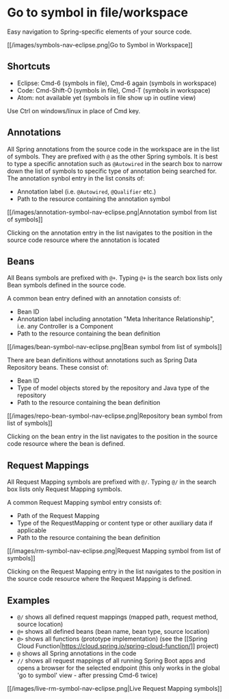 # Go to symbol in file/workspace

Easy navigation to Spring-specific elements of your source code.

[[/images/symbols-nav-eclipse.png|Go to Symbol in Workspace]]

## Shortcuts
* Eclipse: Cmd-6 (symbols in file), Cmd-6 again (symbols in workspace)
* Code: Cmd-Shift-O (symbols in file), Cmd-T (symbols in workspace)
* Atom: not available yet (symbols in file show up in outline view)

Use Ctrl on windows/linux in place of Cmd key.

## Annotations
All Spring annotations from the source code in the workspace are in the list of symbols. They are prefixed with `@` as the other Spring symbols. It is best to type a specific annotation such as `@Autowired` in the search box to narrow down the list of symbols to specific type of annotation being searched for.
The annotation synbol entry in the list consits of:
- Annotation label (i.e. `@Autowired`, `@Qualifier` etc.)
- Path to the resource containing the annotation symbol

[[/images/annotation-symbol-nav-eclipse.png|Annotation symbol from list of symbols]]

Clicking on the annotation entry in the list navigates to the position in the source code resource where the annotation is located

## Beans
All Beans symbols are prefixed with `@+`. Typing `@+` is the search box lists only Bean symbols defined in the source code.

A common bean entry defined with an annotation consists of:
- Bean ID
- Annotation label including annotation "Meta Inheritance Relationship", i.e. any Controller is a Component
- Path to the resource containing the bean definition

[[/images/bean-symbol-nav-eclipse.png|Bean symbol from list of symbols]]

There are bean definitions without annotations such as Spring Data Repository beans. These consist of:
- Bean ID
- Type of model objects stored by the repository and Java type of the repository
- Path to the resource containing the bean definition

[[/images/repo-bean-symbol-nav-eclipse.png|Repository bean symbol from list of symbols]]

Clicking on the bean entry in the list navigates to the position in the source code resource where the bean is defined.

## Request Mappings
All Request Mapping symbols are prefixed with `@/`. Typing `@/` in the search box lists only Request Mapping symbols.

A common Request Mapping symbol entry consists of:
- Path of the Request Mapping
- Type of the RequestMapping or content type or other auxiliary data if applicable
- Path to the resource containing the bean definition

[[/images/rm-symbol-nav-eclipse.png|Request Mapping symbol from list of symbols]]

Clicking on the Request Mapping entry in the list navigates to the position in the source code resource where the Request Mapping is defined.

## Examples
* `@/` shows all defined request mappings (mapped path, request method, source location)
* `@+` shows all defined beans (bean name, bean type, source location)
* `@>` shows all functions (prototype implementation) (see the [[Spring Cloud Function|https://cloud.spring.io/spring-cloud-function/]] project)
* `@` shows all Spring annotations in the code
* `//` shows all request mappings of all running Spring Boot apps and opens a browser for the selected endpoint (this only works in the global 'go to symbol' view - after pressing Cmd-6 twice)

[[/images/live-rm-symbol-nav-eclipse.png|Live Request Mapping symbols]]


